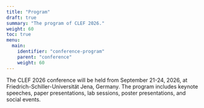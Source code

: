 ```yaml
---
title: "Program"
draft: true
summary: "The program of CLEF 2026."
weight: 60
toc: true
menu:
  main:
    identifier: "conference-program"
    parent: "conference"
    weight: 60
---
```


The CLEF 2026 conference will be held from September 21-24, 2026, at Friedrich-Schiller-Universität Jena, Germany. The program includes keynote speeches, paper presentations, lab sessions, poster presentations, and social events.
